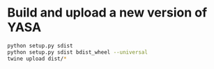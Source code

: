 # Build and upload a new version of YASA

```bash
python setup.py sdist
python setup.py sdist bdist_wheel --universal
twine upload dist/*
```
